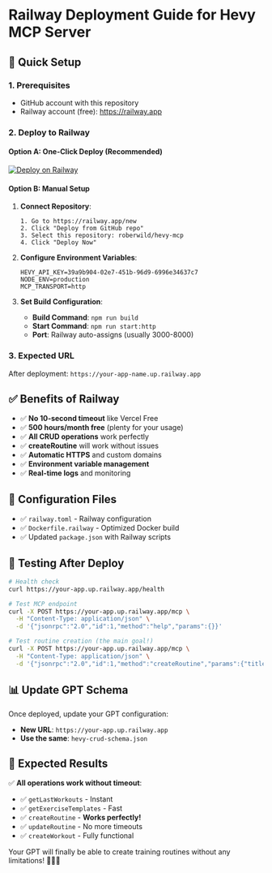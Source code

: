 # Railway Deployment Guide for Hevy MCP Server

## 🚀 Quick Setup

### 1. Prerequisites
- GitHub account with this repository
- Railway account (free): https://railway.app

### 2. Deploy to Railway

#### Option A: One-Click Deploy (Recommended)
[![Deploy on Railway](https://railway.app/button.svg)](https://railway.app/template/hevy-mcp)

#### Option B: Manual Setup
1. **Connect Repository**:
   ```
   1. Go to https://railway.app/new
   2. Click "Deploy from GitHub repo"
   3. Select this repository: roberwild/hevy-mcp
   4. Click "Deploy Now"
   ```

2. **Configure Environment Variables**:
   ```
   HEVY_API_KEY=39a9b904-02e7-451b-96d9-6996e34637c7
   NODE_ENV=production
   MCP_TRANSPORT=http
   ```

3. **Set Build Configuration**:
   - **Build Command**: `npm run build`
   - **Start Command**: `npm run start:http`
   - **Port**: Railway auto-assigns (usually 3000-8000)

### 3. Expected URL
After deployment: `https://your-app-name.up.railway.app`

## ✅ Benefits of Railway

- ✅ **No 10-second timeout** like Vercel Free
- ✅ **500 hours/month free** (plenty for your usage)
- ✅ **All CRUD operations** work perfectly
- ✅ **createRoutine** will work without issues
- ✅ **Automatic HTTPS** and custom domains
- ✅ **Environment variable management**
- ✅ **Real-time logs** and monitoring

## 🔧 Configuration Files

- ✅ `railway.toml` - Railway configuration
- ✅ `Dockerfile.railway` - Optimized Docker build
- ✅ Updated `package.json` with Railway scripts

## 🧪 Testing After Deploy

```bash
# Health check
curl https://your-app.up.railway.app/health

# Test MCP endpoint
curl -X POST https://your-app.up.railway.app/mcp \
  -H "Content-Type: application/json" \
  -d '{"jsonrpc":"2.0","id":1,"method":"help","params":{}}'

# Test routine creation (the main goal!)
curl -X POST https://your-app.up.railway.app/mcp \
  -H "Content-Type: application/json" \
  -d '{"jsonrpc":"2.0","id":1,"method":"createRoutine","params":{"title":"Mi Primera Rutina GPT","exercises":[{"exercise_template_id":"79D0BB3A","sets":[{"type":"normal","weight_kg":60,"reps":10}]}]}}'
```

## 📊 Update GPT Schema

Once deployed, update your GPT configuration:
- **New URL**: `https://your-app.up.railway.app`
- **Use the same**: `hevy-crud-schema.json`

## 🎯 Expected Results

✅ **All operations work without timeout**:
- ✅ `getLastWorkouts` - Instant
- ✅ `getExerciseTemplates` - Fast
- ✅ `createRoutine` - **Works perfectly!**
- ✅ `updateRoutine` - No more timeouts
- ✅ `createWorkout` - Fully functional

Your GPT will finally be able to create training routines without any limitations! 💪🏋️‍♂️
